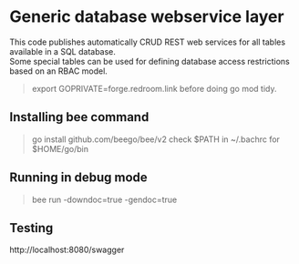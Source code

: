 Generic database webservice layer
=================================
This code publishes automatically CRUD REST web services for all tables available in a SQL database.  
Some special tables can be used for defining database access restrictions based on an RBAC model.

> export GOPRIVATE=forge.redroom.link
before doing go mod tidy.

Installing bee command
----------------------
> go install github.com/beego/bee/v2
check $PATH in ~/.bachrc for $HOME/go/bin

Running in debug mode
---------------------
> bee run -downdoc=true -gendoc=true

Testing
-------
 http://localhost:8080/swagger
 